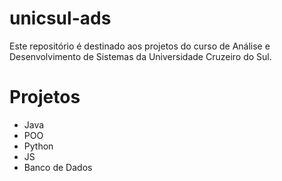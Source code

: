# unicsul-ads

Este repositório é destinado aos projetos do curso de Análise e Desenvolvimento de Sistemas da Universidade Cruzeiro do Sul.

# Projetos
 - Java
 - POO
 - Python
 - JS
 - Banco de Dados
